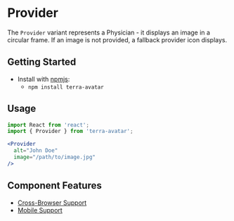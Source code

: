 # Provider

The `Provider` variant represents a Physician - it displays an image in a circular frame. If an image is not provided, a fallback provider icon displays.


## Getting Started

- Install with [npmjs](https://www.npmjs.com):
  - `npm install terra-avatar`

## Usage

```jsx
import React from 'react';
import { Provider } from 'terra-avatar';

<Provider
  alt="John Doe"
  image="/path/to/image.jpg"
/>
```

## Component Features

 * [Cross-Browser Support](https://github.com/cerner/terra-ui/blob/master/src/terra-dev-site/contributing/ComponentStandards.e.contributing.md#cross-browser-support)
 * [Mobile Support](https://github.com/cerner/terra-ui/blob/master/src/terra-dev-site/contributing/ComponentStandards.e.contributing.md#mobile-support)
